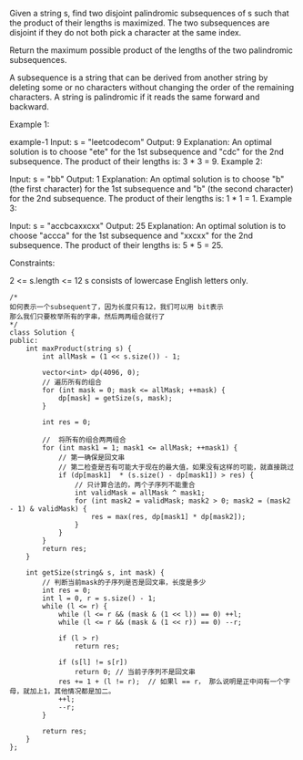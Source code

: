 Given a string s, find two disjoint palindromic subsequences of s such that the product of their lengths is maximized. The two subsequences are disjoint if they do not both pick a character at the same index.

Return the maximum possible product of the lengths of the two palindromic subsequences.

A subsequence is a string that can be derived from another string by deleting some or no characters without changing the order of the remaining characters. A string is palindromic if it reads the same forward and backward.

 

Example 1:

example-1
Input: s = "leetcodecom"
Output: 9
Explanation: An optimal solution is to choose "ete" for the 1st subsequence and "cdc" for the 2nd subsequence.
The product of their lengths is: 3 * 3 = 9.
Example 2:

Input: s = "bb"
Output: 1
Explanation: An optimal solution is to choose "b" (the first character) for the 1st subsequence and "b" (the second character) for the 2nd subsequence.
The product of their lengths is: 1 * 1 = 1.
Example 3:

Input: s = "accbcaxxcxx"
Output: 25
Explanation: An optimal solution is to choose "accca" for the 1st subsequence and "xxcxx" for the 2nd subsequence.
The product of their lengths is: 5 * 5 = 25.
 

Constraints:

2 <= s.length <= 12
s consists of lowercase English letters only.


```
/*
如何表示一个subsequent了，因为长度只有12，我们可以用 bit表示
那么我们只要枚举所有的字串，然后两两组合就行了
*/
class Solution {
public:
    int maxProduct(string s) {
        int allMask = (1 << s.size()) - 1;
        
        vector<int> dp(4096, 0);
        // 遍历所有的组合
        for (int mask = 0; mask <= allMask; ++mask) {
            dp[mask] = getSize(s, mask);
        }
        
        int res = 0;
        
        //  将所有的组合两两组合
        for (int mask1 = 1; mask1 <= allMask; ++mask1) {
            // 第一确保是回文串
            // 第二检查是否有可能大于现在的最大值，如果没有这样的可能，就直接跳过
            if (dp[mask1]  * (s.size() - dp[mask1]) > res) {
                // 只计算合法的，两个子序列不能重合
                int validMask = allMask ^ mask1;
                for (int mask2 = validMask; mask2 > 0; mask2 = (mask2 - 1) & validMask) {
                    res = max(res, dp[mask1] * dp[mask2]);
                }
            }
        }
        return res;
    }
    
    int getSize(string& s, int mask) {
        // 判断当前mask的子序列是否是回文串，长度是多少
        int res = 0;
        int l = 0, r = s.size() - 1;
        while (l <= r) {
            while (l <= r && (mask & (1 << l)) == 0) ++l;
            while (l <= r && (mask & (1 << r)) == 0) --r;
            
            if (l > r)
                return res;
            
            if (s[l] != s[r])
                return 0; // 当前子序列不是回文串
            res += 1 + (l != r);  // 如果l == r， 那么说明是正中间有一个字母，就加上1，其他情况都是加二。
            ++l;
            --r;
        }
         
        return res;
    }
};
```
